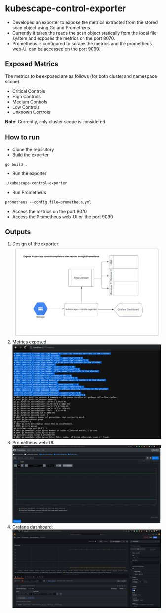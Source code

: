 # kubescape-control-exporter

- Developed an exporter to expose the metrics extracted from the stored scan object using Go and Prometheus.
- Currently it takes the reads the scan object statically from the local file system and exposes the metrics on the port 8070.
- Prometheus is configured to scrape the metrics and the prometheus web-UI can be accessed on the port 9090.

## Exposed Metrics 
The metrics to be exposed are as follows (for both cluster and namespace scope):
- Critical Controls
- High Controls
- Medium Controls
- Low Controls
- Unknown Controls

**Note:** Currently, only cluster scope is considered.

## How to run
- Clone the repository
- Build the exporter
```
go build .
```
- Run the exporter
```
./kubescape-control-exporter
```
- Run Prometheus
```
prometheus --config.file=prometheus.yml
```
- Access the metrics on the port 8070
- Access the Prometheus web-UI on the port 9090

## Outputs
1. Design of the exporter:
![design](./images/Kubescape-controls-exporter.png)
2. Metrics exposed:
![metrics](./images/metrics.png)
3. Prometheus web-UI:
![prometheus](./images/prometheus.png)
4. Grafana dashboard:
![grafana](./images/grafana.png)



